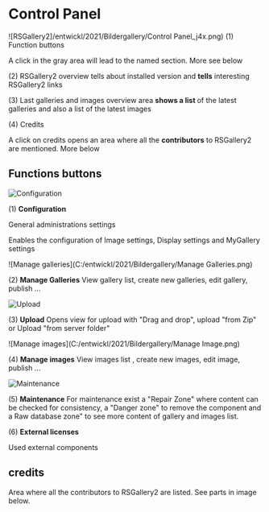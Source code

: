# Control Panel

![RSGallery2]/entwickl/2021/Bildergallery/Control Panel_j4x.png)
(1) Function buttons

A click in the gray area will lead to the named section.
More see below

(2) RSGallery2 overview tells about installed version and <b>tells</b>
interesting RSGallery2 links

(3) Last galleries and images overview area <b>shows a list </b> of the latest
galleries and also a list of the latest images

(4) Credits

A click on credits opens an area where all the <b>contributors</b> to RSGallery2
are mentioned.
More  below

## Functions buttons

![Configuration](C:/entwickl/2021/Bildergallery/Configuration.png)

(1) <b>Configuration</b>

General administrations settings

Enables the configuration of Image settings, Display settings and MyGallery settings


![Manage galleries](C:/entwickl/2021/Bildergallery/Manage Galleries.png)

(2) <b>Manage Galleries</b> View gallery list, create new galleries, edit gallery, publish ...


![Upload](C:/entwickl/2021/Bildergallery/Upload.png)

(3) <b>Upload</b> Opens view for upload with "Drag and drop", upload "from Zip"
or Upload "from server folder"


![Manage images](C:/entwickl/2021/Bildergallery/Manage Image.png)

(4) <b>Manage images</b> View images list , create new images, edit image, publish ...


![Maintenance](C:/entwickl/2021/Bildergallery/Main.png)

(5) <b>Maintenance</b> For maintenance exist a "Repair Zone" where content can be
checked for consistency, a "Danger zone" to remove the component and
a Raw database zone" to see more content of gallery and images list.

(6) <b>External licenses</b>

 Used external components

## credits

Area where all the contributors to RSGallery2 are listed. See parts in image below.
